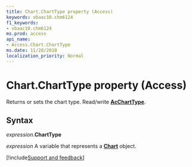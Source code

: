 ```yaml
---
title: Chart.ChartType property (Access)
keywords: vbaac10.chm6124
f1_keywords:
- vbaac10.chm6124
ms.prod: access
api_name:
- Access.Chart.ChartType
ms.date: 11/28/2018
localization_priority: Normal
---
```



# Chart.ChartType property (Access)

Returns or sets the chart type. Read/write **[AcChartType](Access.AcChartType.md)**.


## Syntax

_expression_.**ChartType**

_expression_ A variable that represents a **[Chart](Access.Chart.md)** object.

[!include[Support and feedback](~/includes/feedback-boilerplate.md)]